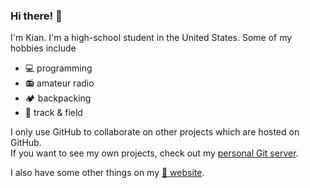 ### Hi there! 👋

I'm Kian. I'm a high-school student in the United States. Some of my hobbies include
- 💻 programming
- 📻 amateur radio
- 🏕 backpacking
- 🏃 track & field

I only use GitHub to collaborate on other projects which are hosted on GitHub.  
If you want to see my own projects, check out my [personal Git server](https://git.kasad.com).

I also have some other things on my [🔗 website](https://kasad.com).

<!--
**kdkasad/kdkasad** is a ✨ _special_ ✨ repository because its `README.md` (this file) appears on your GitHub profile.

Here are some ideas to get you started:

- 🔭 I’m currently working on ...
- 🌱 I’m currently learning ...
- 👯 I’m looking to collaborate on ...
- 🤔 I’m looking for help with ...
- 💬 Ask me about ...
- 📫 How to reach me: ...
- 😄 Pronouns: ...
- ⚡ Fun fact: ...
-->
